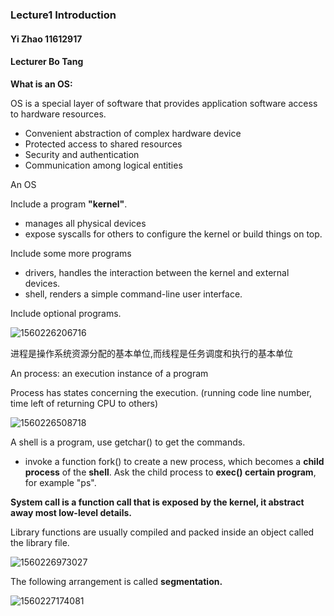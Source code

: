 ### Lecture1 Introduction

#### Yi Zhao 11612917

#### Lecturer Bo Tang



**What is an OS:**

OS is a special layer of software that provides application software access to hardware resources.

- Convenient abstraction of complex hardware device
- Protected access to shared resources
- Security and authentication
- Communication among logical entities



An OS

Include a program **"kernel"**. 

- manages all physical devices
- expose syscalls for others to configure the kernel or build things on top.

Include some more programs

- drivers, handles the interaction between the kernel and external devices.
- shell, renders a simple command-line user interface.

Include optional programs.



![1560226206716](C:\Users\11612\AppData\Roaming\Typora\typora-user-images\1560226206716.png)

进程是操作系统资源分配的基本单位,而线程是任务调度和执行的基本单位

An process: an execution instance of a program

Process has states concerning the execution. (running code line number, time left of returning CPU to others)

![1560226508718](C:\Users\11612\AppData\Roaming\Typora\typora-user-images\1560226508718.png)

A shell is a program, use getchar() to get the commands.

- invoke a function fork() to create a new process, which becomes a **child process** of the **shell**. Ask the child process to **exec() certain program**, for example "ps".



**System call is a function call that is exposed by the kernel, it abstract away most low-level details.**



Library functions are usually compiled and packed inside an object called the library file.

![1560226973027](C:\Users\11612\AppData\Roaming\Typora\typora-user-images\1560226973027.png)

The following arrangement is called **segmentation.**

![1560227174081](C:\Users\11612\AppData\Roaming\Typora\typora-user-images\1560227174081.png)

